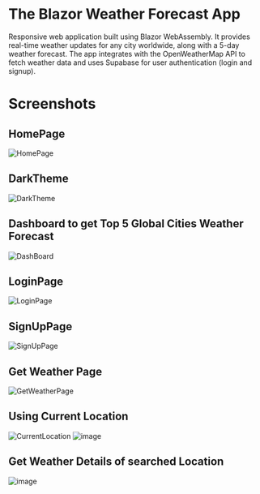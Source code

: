 # **The Blazor Weather Forecast App**

Responsive web application built using Blazor WebAssembly. 
It provides real-time weather updates for any city worldwide, along with a 5-day weather forecast. 
The app integrates with the OpenWeatherMap API to fetch weather data and uses Supabase for user authentication (login and signup). 

# Screenshots

## HomePage
![HomePage](https://github.com/user-attachments/assets/b042240f-57a0-4b90-bb31-18eaddda0885)

## DarkTheme
![DarkTheme](https://github.com/user-attachments/assets/2ef41abb-df2e-489a-aa01-a43175810125)

## Dashboard to get Top 5 Global Cities Weather Forecast
![DashBoard](https://github.com/user-attachments/assets/6db4bb87-237e-48b2-b3db-f80424fe9dd9)

## LoginPage
![LoginPage](https://github.com/user-attachments/assets/7357eace-ac27-48bf-8ddc-db71a512a977)

## SignUpPage
![SignUpPage](https://github.com/user-attachments/assets/0497f774-1e7a-41ed-8dc0-4073de6c31ff)

## Get Weather Page
![GetWeatherPage](https://github.com/user-attachments/assets/8100a74e-ad4f-43b6-b649-8ff27bbc9a42)

## Using Current Location
![CurrentLocation](https://github.com/user-attachments/assets/5f6fa412-1afe-4934-b1b9-aa884b2cfedc)
![image](https://github.com/user-attachments/assets/94ae23e1-a927-4dda-8614-b29ff7d0ed18)

## Get Weather Details of searched Location
![image](https://github.com/user-attachments/assets/85e4e5fa-fb62-476d-9e26-27363f3ad47d)
